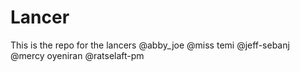 # Lancer
This is the repo for the lancers
@abby_joe @miss temi @jeff-sebanj @mercy oyeniran @ratselaft-pm

